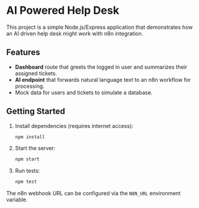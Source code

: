 # AI Powered Help Desk

This project is a simple Node.js/Express application that demonstrates how an AI driven help desk might work with n8n integration.

## Features

- **Dashboard** route that greets the logged in user and summarizes their assigned tickets.
- **AI endpoint** that forwards natural language text to an n8n workflow for processing.
- Mock data for users and tickets to simulate a database.

## Getting Started

1. Install dependencies (requires internet access):
   ```bash
   npm install
   ```
2. Start the server:
   ```bash
   npm start
   ```
3. Run tests:
   ```bash
   npm test
   ```

The n8n webhook URL can be configured via the `N8N_URL` environment variable.
